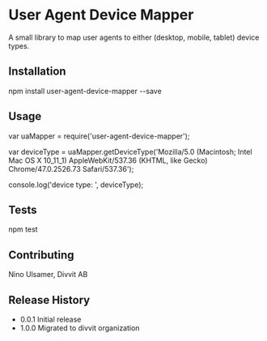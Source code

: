User Agent Device Mapper
=========

A small library to map user agents to either (desktop, mobile, tablet) device types.

## Installation

  npm install user-agent-device-mapper --save

## Usage

  var uaMapper = require('user-agent-device-mapper');

  var deviceType = uaMapper.getDeviceType('Mozilla/5.0 (Macintosh; Intel Mac OS X 10_11_1) AppleWebKit/537.36 (KHTML, like Gecko) Chrome/47.0.2526.73 Safari/537.36');

  console.log('device type: ', deviceType);

## Tests

  npm test

## Contributing

Nino Ulsamer, Divvit AB

## Release History

* 0.0.1 Initial release
* 1.0.0 Migrated to divvit organization

